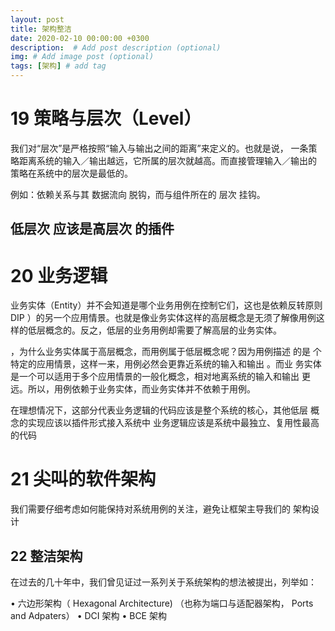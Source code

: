 ```yaml
---
layout: post
title: 架构整洁
date: 2020-02-10 00:00:00 +0300
description:  # Add post description (optional)
img: # Add image post (optional)
tags: [架构] # add tag
---
```



# 19 策略与层次（Level）

我们对“层次”是严格按照“输入与输出之间的距离”来定义的。也就是说，
一条策略距离系统的输入／输出越远，它所属的层次就越高。而直接管理输入／输出的
策略在系统中的层次是最低的。

例如：依赖关系与其 数据流向 脱钩，而与组件所在的 层次 挂钩。
## 低层次 应该是高层次 的插件


# 20 业务逻辑

业务实体（Entity）并不会知道是哪个业务用例在控制它们，这也是依赖反转原则
DIP ）的另一个应用情景。也就是像业务实体这样的高层概念是无须了解像用例这
样的低层概念的。反之，低层的业务用例却需要了解高层的业务实体。

，为什么业务实体属于高层概念，而用例属于低层概念呢？因为用例描述
的是 个特定的应用情景，这样一来，用例必然会更靠近系统的输入和输出 。而业
务实体是一个可以适用于多个应用情景的一般化概念，相对地离系统的输入和输出
更远。所以，用例依赖于业务实体，而业务实体并不依赖于用例。

在理想情况下，这部分代表业务逻辑的代码应该是整个系统的核心，其他低层
概念的实现应该以插件形式接入系统中 业务逻辑应该是系统中最独立、复用性最高
的代码

# 21 尖叫的软件架构

我们需要仔细考虑如何能保持对系统用例的关注，避免让框架主导我们的
架构设计

## 22 整洁架构

在过去的几十年中，我们曾见证过一系列关于系统架构的想法被提出，列举如：

• 六边形架构（ Hexagonal Architecture) （也称为端口与适配器架构， Ports and
Adpaters）
• DCI 架构 
• BCE 架构 